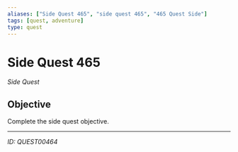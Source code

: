 ```yaml
---
aliases: ["Side Quest 465", "side quest 465", "465 Quest Side"]
tags: [quest, adventure]
type: quest
---
```


# Side Quest 465

*Side Quest*

## Objective
Complete the side quest objective.

---
*ID: QUEST00464*